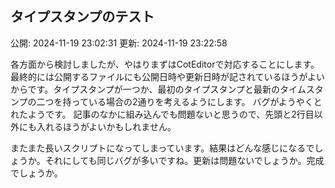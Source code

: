 ## タイプスタンプのテスト

公開: 2024-11-19 23:02:31
更新: 2024-11-19 23:22:58


各方面から検討しましたが、やはりまずはCotEditorで対応することにします。最終的には公開するファイルにも公開日時や更新日時が記されているほうがよいからです。タイプスタンプが一つか、最初のタイプスタンプと最新のタイムスタンプの二つを持っている場合の2通りを考えるようにします。
バグがようやくとれたようです。
記事のなかに組み込んでも問題ないと思うので、先頭と2行目以外にも入れるほうがよいかもしれません。

またまた長いスクリプトになってしまっています。結果はどんな感じになるでしょうか。それにしても同じバグが多いですね。更新は問題ないでしょうか。完成でしょうか。